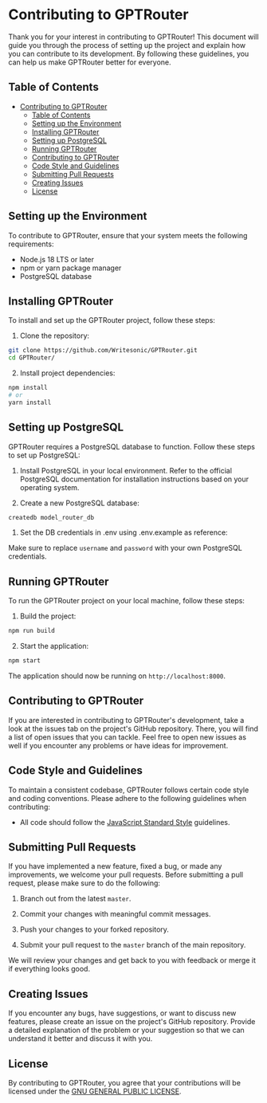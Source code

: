 Contributing to GPTRouter
=============================

Thank you for your interest in contributing to GPTRouter! This document will guide you through the process of setting up the project and explain how you can contribute to its development. By following these guidelines, you can help us make GPTRouter better for everyone.

Table of Contents
-----------------
- [Contributing to GPTRouter](#contributing-to-gptrouter)
  - [Table of Contents](#table-of-contents)
  - [Setting up the Environment](#setting-up-the-environment)
  - [Installing GPTRouter](#installing-gptrouter)
  - [Setting up PostgreSQL](#setting-up-postgresql)
  - [Running GPTRouter](#running-gptrouter)
  - [Contributing to GPTRouter](#contributing-to-gptrouter-1)
  - [Code Style and Guidelines](#code-style-and-guidelines)
  - [Submitting Pull Requests](#submitting-pull-requests)
  - [Creating Issues](#creating-issues)
  - [License](#license)


Setting up the Environment
--------------------------

To contribute to GPTRouter, ensure that your system meets the following requirements:
- Node.js 18 LTS or later
- npm or yarn package manager
- PostgreSQL database

Installing GPTRouter
-----------------------

To install and set up the GPTRouter project, follow these steps:

1. Clone the repository:

```sh
git clone https://github.com/Writesonic/GPTRouter.git
cd GPTRouter/
```

2. Install project dependencies:

```sh
npm install
# or
yarn install
```

Setting up PostgreSQL
---------------------

GPTRouter requires a PostgreSQL database to function. Follow these steps to set up PostgreSQL:

1. Install PostgreSQL in your local environment. Refer to the official PostgreSQL documentation for installation instructions based on your operating system.

2. Create a new PostgreSQL database:

```sh
createdb model_router_db
```

1. Set the DB credentials in .env using .env.example as reference:


Make sure to replace `username` and `password` with your own PostgreSQL credentials.


Running GPTRouter
--------------------

To run the GPTRouter project on your local machine, follow these steps:

1. Build the project:

```sh
npm run build
```

2. Start the application:

```sh
npm start
```

The application should now be running on `http://localhost:8000`.

Contributing to GPTRouter
---------------------------

If you are interested in contributing to GPTRouter's development, take a look at the issues tab on the project's GitHub repository. There, you will find a list of open issues that you can tackle. Feel free to open new issues as well if you encounter any problems or have ideas for improvement.

Code Style and Guidelines
-------------------------

To maintain a consistent codebase, GPTRouter follows certain code style and coding conventions. Please adhere to the following guidelines when contributing:

- All code should follow the [JavaScript Standard Style](https://standardjs.com) guidelines.

Submitting Pull Requests
------------------------

If you have implemented a new feature, fixed a bug, or made any improvements, we welcome your pull requests. Before submitting a pull request, please make sure to do the following:

1. Branch out from the latest `master`.

2. Commit your changes with meaningful commit messages.

3. Push your changes to your forked repository.

4. Submit your pull request to the `master` branch of the main repository.

We will review your changes and get back to you with feedback or merge it if everything looks good.

Creating Issues
---------------

If you encounter any bugs, have suggestions, or want to discuss new features, please create an issue on the project's GitHub repository. Provide a detailed explanation of the problem or your suggestion so that we can understand it better and discuss it with you.

License
-------

By contributing to GPTRouter, you agree that your contributions will be licensed under the [GNU GENERAL PUBLIC LICENSE](https://www.gnu.org/licenses/gpl-3.0.en.html).